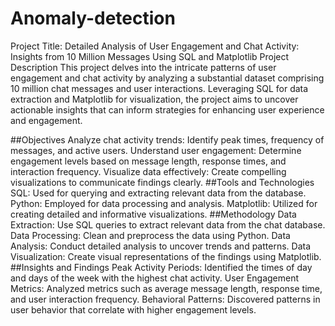 # Anomaly-detection
Project Title: Detailed Analysis of User Engagement and Chat Activity: Insights from 10 Million Messages Using SQL and Matplotlib
Project Description
This project delves into the intricate patterns of user engagement and chat activity by analyzing a substantial dataset comprising 10 million chat messages and user interactions. Leveraging SQL for data extraction and Matplotlib for visualization, the project aims to uncover actionable insights that can inform strategies for enhancing user experience and engagement.

##Objectives
Analyze chat activity trends: Identify peak times, frequency of messages, and active users.
Understand user engagement: Determine engagement levels based on message length, response times, and interaction frequency.
Visualize data effectively: Create compelling visualizations to communicate findings clearly.
##Tools and Technologies
SQL: Used for querying and extracting relevant data from the database.
Python: Employed for data processing and analysis.
Matplotlib: Utilized for creating detailed and informative visualizations.
##Methodology
Data Extraction: Use SQL queries to extract relevant data from the chat database.
Data Processing: Clean and preprocess the data using Python.
Data Analysis: Conduct detailed analysis to uncover trends and patterns.
Data Visualization: Create visual representations of the findings using Matplotlib.
##Insights and Findings
Peak Activity Periods: Identified the times of day and days of the week with the highest chat activity.
User Engagement Metrics: Analyzed metrics such as average message length, response time, and user interaction frequency.
Behavioral Patterns: Discovered patterns in user behavior that correlate with higher engagement levels.
